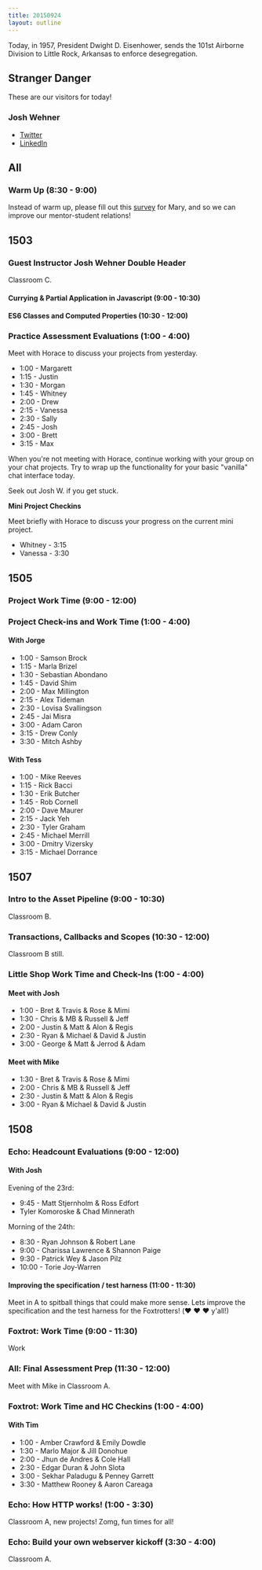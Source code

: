 ```yaml
---
title: 20150924
layout: outline
---
```


Today, in 1957, President Dwight D. Eisenhower, sends the 101st Airborne Division to Little Rock, Arkansas to enforce desegregation.


## Stranger Danger

These are our visitors for today!

### Josh Wehner

* [Twitter](https://twitter.com/jaw6)
* [LinkedIn](https://www.linkedin.com/in/joshuawehner)


## All

### Warm Up (8:30 - 9:00)

Instead of warm up, please fill out this [survey](https://docs.google.com/forms/d/16Iof_uf9I4utm5pOhwZ3LgHv_SnWoV2ZZqbB0rxCxRM/edit)
for Mary, and so we can improve our mentor-student relations!



## 1503

### Guest Instructor Josh Wehner Double Header

Classroom C.

#### Currying & Partial Application in Javascript (9:00 - 10:30)

#### ES6 Classes and Computed Properties (10:30 - 12:00)

### Practice Assessment Evaluations (1:00 - 4:00)

Meet with Horace to discuss your projects from yesterday.

* 1:00 - Margarett
* 1:15 - Justin
* 1:30 - Morgan
* 1:45 - Whitney
* 2:00 - Drew
* 2:15 - Vanessa
* 2:30 - Sally
* 2:45 - Josh
* 3:00 - Brett
* 3:15 - Max

When you're not meeting with Horace, continue working with your group
on your chat projects. Try to wrap up the functionality for your
basic "vanilla" chat interface today.

Seek out Josh W. if you get stuck.

__Mini Project Checkins__

Meet briefly with Horace to discuss your progress on the
current mini project.

* Whitney - 3:15
* Vanessa - 3:30

## 1505

### Project Work Time (9:00 - 12:00)

### Project Check-ins and Work Time (1:00 - 4:00)

#### With Jorge

* 1:00 - Samson Brock
* 1:15 - Marla Brizel
* 1:30 - Sebastian Abondano
* 1:45 - David Shim
* 2:00 - Max Millington
* 2:15 - Alex Tideman
* 2:30 - Lovisa Svallingson
* 2:45 - Jai Misra
* 3:00 - Adam Caron
* 3:15 - Drew Conly
* 3:30 - Mitch Ashby

#### With Tess

* 1:00 - Mike Reeves
* 1:15 - Rick Bacci
* 1:30 - Erik Butcher
* 1:45 - Rob Cornell
* 2:00 - Dave Maurer
* 2:15 - Jack Yeh
* 2:30 - Tyler Graham
* 2:45 - Michael Merrill
* 3:00 - Dmitry Vizersky
* 3:15 - Michael Dorrance


## 1507

### Intro to the Asset Pipeline (9:00 - 10:30)

Classroom B.

### Transactions, Callbacks and Scopes (10:30 - 12:00)

Classroom B still.

### Little Shop Work Time and Check-Ins (1:00 - 4:00)

#### Meet with Josh

* 1:00 - Bret & Travis & Rose & Mimi
* 1:30 - Chris & MB & Russell & Jeff
* 2:00 - Justin & Matt & Alon & Regis
* 2:30 - Ryan & Michael & David & Justin
* 3:00 - George & Matt & Jerrod & Adam

#### Meet with Mike

* 1:30 - Bret & Travis & Rose & Mimi
* 2:00 - Chris & MB & Russell & Jeff
* 2:30 - Justin & Matt & Alon & Regis
* 3:00 - Ryan & Michael & David & Justin


## 1508

### Echo: Headcount Evaluations (9:00 - 12:00)

#### With Josh

Evening of the 23rd:

* 9:45 - Matt Stjernholm & Ross Edfort
* Tyler Komoroske & Chad Minnerath

Morning of the 24th:

*  8:30 - Ryan Johnson & Robert Lane
*  9:00 - Charissa Lawrence & Shannon Paige
*  9:30 - Patrick Wey & Jason Pilz
* 10:00 - Torie Joy-Warren

#### Improving the specification / test harness (11:00 - 11:30)

Meet in A to spitball things that could make more sense.
Lets improve the specification and the test harness for
the Foxtrotters! (❤️ ❤️ ❤️  y'all!)

### Foxtrot: Work Time (9:00 - 11:30)

Work

### All: Final Assessment Prep (11:30 - 12:00)

Meet with Mike in Classroom A.

### Foxtrot: Work Time and HC Checkins (1:00 - 4:00)

#### With Tim

* 1:00 - Amber Crawford & Emily Dowdle
* 1:30 - Marlo Major & Jill Donohue
* 2:00 - Jhun de Andres & Cole Hall
* 2:30 - Edgar Duran & John Slota
* 3:00 - Sekhar Paladugu & Penney Garrett
* 3:30 - Matthew Rooney & Aaron Careaga

### Echo: How HTTP works! (1:00 - 3:30)

Classroom A, new projects! Zomg, fun times for all!

### Echo: Build your own webserver kickoff (3:30 - 4:00)

Classroom A.
